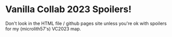 # Vanilla Collab 2023 Spoilers!

Don't look in the HTML file / github pages site unless you're ok with spoilers for my (microlith57's) VC2023 map.
